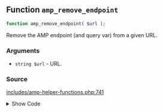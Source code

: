 ## Function `amp_remove_endpoint`

```php
function amp_remove_endpoint( $url );
```

Remove the AMP endpoint (and query var) from a given URL.

### Arguments

* `string $url` - URL.

### Source

[includes/amp-helper-functions.php:741](TODO)

<details>
<summary>Show Code</summary>

```php
<php ?>```

</details>
